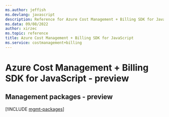 ```yaml
---
ms.author: jeffish
ms.devlang: javascript
description: Reference for Azure Cost Management + Billing SDK for JavaScript
ms.data: 09/08/2022
author: xirzec
ms.topic: reference
title: Azure Cost Management + Billing SDK for JavaScript
ms.service: costmanagement+billing
---
```

# Azure Cost Management + Billing SDK for JavaScript - preview

## Management packages - preview
[!INCLUDE [mgmt-packages](cost-management-+-billing-mgmt-index.md)]
